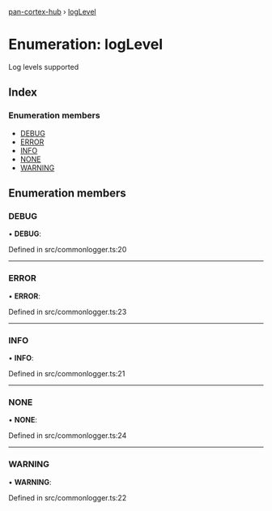 [pan-cortex-hub](../README.md) › [logLevel](loglevel.md)

# Enumeration: logLevel

Log levels supported

## Index

### Enumeration members

* [DEBUG](loglevel.md#debug)
* [ERROR](loglevel.md#error)
* [INFO](loglevel.md#info)
* [NONE](loglevel.md#none)
* [WARNING](loglevel.md#warning)

## Enumeration members

###  DEBUG

• **DEBUG**:

Defined in src/commonlogger.ts:20

___

###  ERROR

• **ERROR**:

Defined in src/commonlogger.ts:23

___

###  INFO

• **INFO**:

Defined in src/commonlogger.ts:21

___

###  NONE

• **NONE**:

Defined in src/commonlogger.ts:24

___

###  WARNING

• **WARNING**:

Defined in src/commonlogger.ts:22
